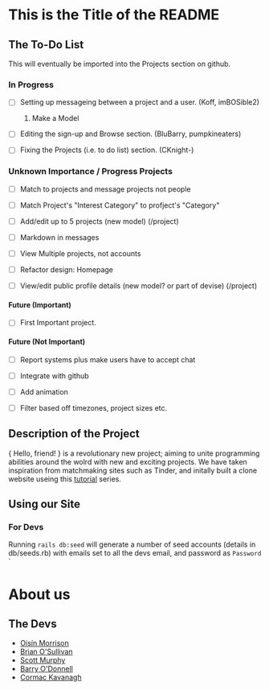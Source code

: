 # This is the Title of the README


## The To-Do List

This will eventually be imported into the Projects section on github.


### In Progress

- [ ] Setting up messageing between a project and a user. (Koff, imBOSible2)
    1. Make a Model
- [ ] Editing the sign-up and Browse section. (BluBarry, pumpkineaters)
- [ ] Fixing the Projects (i.e. to do list) section. (CKnight-)


### Unknown Importance / Progress Projects
- [ ] Match to projects and message projects not people
- [ ] Match Project's "Interest Category" to profject's "Category"
- [ ] Add/edit up to 5 projects (new model) (/project)
- [ ] Markdown in messages
- [ ] View Multiple projects, not accounts
- [ ] Refactor design: Homepage
- [ ] View/edit public profile details (new model? or part of devise) (/project)



#### Future (Important) 
- [ ] First Important project.

#### Future (Not Important)
- [ ] Report systems plus make users have to accept chat
- [ ] Integrate with github
- [ ] Add animation
- [ ] Filter based off timezones, project sizes etc.





## Description of the Project

{ Hello, friend! } is a revolutionary new project; aiming to unite programming abilities around the wolrd with new and exciting projects. We have taken inspiration from matchmaking sites such as Tinder, and initally built a clone website useing this [tutorial](https://www.youtube.com/watch?v=P5gAaZq-sPs&list=PLtZ8UuFjvnDfqEJ4EQytX4x3Uxwb7i7F7) series.


## Using our Site

### For Devs
Running  ```rails db:seed```  will generate a number of seed accounts (details in db/seeds.rb) with emails set to all the devs email, and password as ```Password``` `


# About us
## The Devs
- [Oisín Morrison](email:o.morrison1@nuigalway.ie)
- [Brian O'Sullivan](b.osullivan18@nuigalway.ie)
- [Scott Murphy](s.murphy88@nuigalway.ie)
- [Barry O'Donnell](b.odonnell@nuigalway.ie)
- [Cormac Kavanagh](c.kavanagh26@nuigalway.ie)
